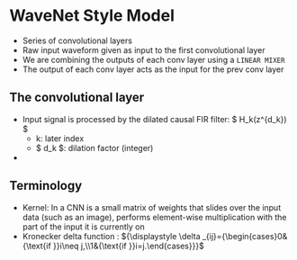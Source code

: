# WaveNet Style Model

- Series of convolutional layers
- Raw input waveform given as input to the first convolutional layer
- We are combining the outputs of each conv layer using a `LINEAR MIXER`
- The output of each conv layer acts as the input for the prev conv layer

## The convolutional layer

- Input signal is processed by the dilated causal FIR filter: $ H_k(z^{d_k}) $
  - k: later index
  - $ d_k $: dilation factor (integer)
-

## Terminology

- Kernel: In a CNN is a small matrix of weights that slides over the input data (such as an image), performs element-wise multiplication with the part of the input it is currently on
- Kronecker delta function : ${\displaystyle \delta _{ij}={\begin{cases}0&{\text{if }}i\neq j,\\1&{\text{if }}i=j.\end{cases}}}$
